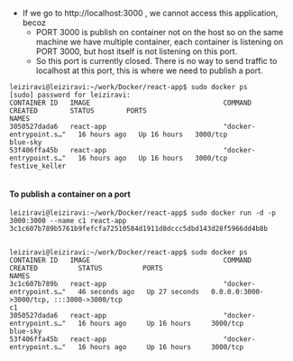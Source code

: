 - If we go to http://localhost:3000 , we cannot access this application, becoz
	- PORT 3000 is publish on container not on the host so on the same machine we have multiple container, each container is listening on PORT 3000, but host itself is not listening on this port.
	- So this port is currently closed. There is no way to send traffic to localhost at this port, this is where we need to publish a port.


```shell
leiziravi@leiziravi:~/work/Docker/react-app$ sudo docker ps
[sudo] password for leiziravi: 
CONTAINER ID   IMAGE                                 COMMAND                  CREATED        STATUS        PORTS                                                                                                                                  NAMES
3050527dada6   react-app                             "docker-entrypoint.s…"   16 hours ago   Up 16 hours   3000/tcp                                                                                                                               blue-sky
53f406ffa45b   react-app                             "docker-entrypoint.s…"   16 hours ago   Up 16 hours   3000/tcp                                                                                                                               festive_keller


```

#### To publish a container on a port
```shell
leiziravi@leiziravi:~/work/Docker/react-app$ sudo docker run -d -p 3000:3000 --name c1 react-app
3c1c607b789b5761b9fefcfa72510584d1911d8dccc5dbd143d28f5966dd4b8b


```
```shell
leiziravi@leiziravi:~/work/Docker/react-app$ sudo docker ps
CONTAINER ID   IMAGE                                 COMMAND                  CREATED          STATUS          PORTS                                                                                                                                  NAMES
3c1c607b789b   react-app                             "docker-entrypoint.s…"   46 seconds ago   Up 27 seconds   0.0.0.0:3000->3000/tcp, :::3000->3000/tcp                                                                                              c1
3050527dada6   react-app                             "docker-entrypoint.s…"   16 hours ago     Up 16 hours     3000/tcp                                                                                                                               blue-sky
53f406ffa45b   react-app                             "docker-entrypoint.s…"   16 hours ago     Up 16 hours     3000/tcp  
```